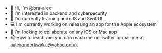 - 👋 Hi, I’m @bra-alex
- 👀 I’m interested in backend and cybersecurity 
- 🌱 I’m currently learning nodeJS and SwiftUI
- 💻 I'm currently working on releasing an app for the Apple ecosystem
- 💞️ I’m looking to collaborate on any iOS or Mac app
- 📫 How to reach me: you can reach me on Twitter or mail me at aalexanderkwaku@yahoo.co.uk

<!---
bra-alex/bra-alex is a ✨ special ✨ repository because its `README.md` (this file) appears on your GitHub profile.
You can click the Preview link to take a look at your changes.
--->
